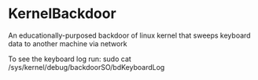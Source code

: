 # KernelBackdoor

An educationally-purposed backdoor of linux kernel that sweeps keyboard data to another machine via network

To see the keyboard log run: sudo cat /sys/kernel/debug/backdoorSO/bdKeyboardLog
